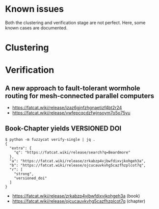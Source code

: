 # Known issues

Both the clustering and verification stage are not perfect. Here, some known
cases are documented.

# Clustering

# Verification

## A new approach to fault-tolerant wormhole routing for mesh-connected parallel computers

* https://fatcat.wiki/release/izaz6gjnfzhgnaetizf4bt2r24
* https://fatcat.wiki/release/vwfepcqcdzfwjnsoym7o5o75yu

## Book-Chapter yields VERSIONED DOI

```
$ python -m fuzzycat verify-single | jq .
{
  "extra": {
    "q": "https://fatcat.wiki/release/search?q=Beardmore"
  },
  "a": "https://fatcat.wiki/release/zrkabzp4vjbwfdixvjkohgeh3a",
  "b": "https://fatcat.wiki/release/ojcucauvkvhg5cazfhzplcot7q",
  "r": [
    "strong",
    "versioned_doi"
  ]
}
```

* https://fatcat.wiki/release/zrkabzp4vjbwfdixvjkohgeh3a (book)
* https://fatcat.wiki/release/ojcucauvkvhg5cazfhzplcot7q (chapter)
